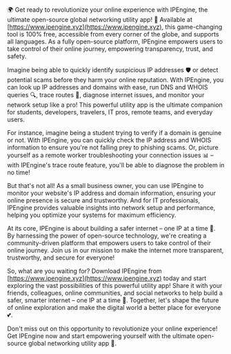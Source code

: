 🌍 Get ready to revolutionize your online experience with IPEngine, the ultimate open-source global networking utility app! 🚀 Available at [https://www.ipengine.xyz](https://www.ipengine.xyz), this game-changing tool is 100% free, accessible from every corner of the globe, and supports all languages. As a fully open-source platform, IPEngine empowers users to take control of their online journey, empowering transparency, trust, and safety.

Imagine being able to quickly identify suspicious IP addresses 🛡️ or detect potential scams before they harm your online reputation. With IPEngine, you can look up IP addresses and domains with ease, run DNS and WHOIS queries 🔍, trace routes 📡, diagnose internet issues, and monitor your network setup like a pro! This powerful utility app is the ultimate companion for students, developers, travelers, IT pros, remote teams, and everyday users.

For instance, imagine being a student trying to verify if a domain is genuine or not. With IPEngine, you can quickly check the IP address and WHOIS information to ensure you're not falling prey to phishing scams. Or, picture yourself as a remote worker troubleshooting your connection issues 📊 – with IPEngine's trace route feature, you'll be able to diagnose the problem in no time!

But that's not all! As a small business owner, you can use IPEngine to monitor your website's IP address and domain information, ensuring your online presence is secure and trustworthy. And for IT professionals, IPEngine provides valuable insights into network setup and performance, helping you optimize your systems for maximum efficiency.

At its core, IPEngine is about building a safer internet – one IP at a time 💪. By harnessing the power of open-source technology, we're creating a community-driven platform that empowers users to take control of their online journey. Join us in our mission to make the internet more transparent, trustworthy, and secure for everyone!

So, what are you waiting for? Download IPEngine from [https://www.ipengine.xyz](https://www.ipengine.xyz) today and start exploring the vast possibilities of this powerful utility app! Share it with your friends, colleagues, online communities, and social networks to help build a safer, smarter internet – one IP at a time 🌟. Together, let's shape the future of online exploration and make the digital world a better place for everyone 💕.

Don't miss out on this opportunity to revolutionize your online experience! Get IPEngine now and start empowering yourself with the ultimate open-source global networking utility app 🚀.
